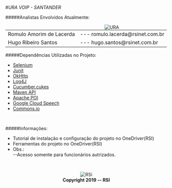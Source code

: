 #*URA VOIP - SANTANDER*

#####Analistas Envolvidos Atualmente:

<img src="http://2.bp.blogspot.com/-d1y4hWik1F4/Vkir7OP1m6I/AAAAAAAA1zQ/4E-XInBmy6Y/s1600/telefone-preto.gif" alt="URA" style="float:right; margin-right:150px;"/>
<table>
	<tr>
		<td>Romulo Amorim de Lacerda</td>
		<td>--- romulo.lacerda@rsinet.com.br</td>
	</tr>
	<tr>
		<td>Hugo Ribeiro Santos</td>
		<td>--- hugo.santos@rsinet.com.br</td>
	</tr>
<table>

#####Dependências Utilizadas no Projeto:
<ul>
	<li><a href="https://mvnrepository.com/artifact/org.seleniumhq.selenium/selenium-java/3.141.59">Selenium</a></li>
	<li><a href="https://mvnrepository.com/artifact/junit/junit/4.11">Junit</a></li>
	<li><a href="https://mvnrepository.com/artifact/com.squareup.okhttp3/okhttp/4.0.1">OkHttp</a></li>
	<li><a href="https://mvnrepository.com/artifact/log4j/log4j/1.2.17">Log4J</a></li>
	<li><a href="https://mvnrepository.com/artifact/info.cukes/cucumber-junit/1.2.5">Cucumber.cukes</a></li>
	<li><a href="https://mvnrepository.com/artifact/org.apache.maven/maven-plugin-api/3.6.1">Maven API</a></li>
	<li><a href="https://mvnrepository.com/artifact/org.apache.poi/poi/3.17">Apache POI</a></li>
	<li><a href="https://mvnrepository.com/artifact/com.google.cloud/google-cloud-speech/1.15.0">Google Cloud Speech</a></li>
	<li><a href="https://mvnrepository.com/artifact/commons-io/commons-io/2.6">Commons.io</a></li>
</ul><br>

#####Informações:

<ul>
	<li>Tutorial de instalação e configuração do projeto no OneDriver(RSI)</li>
	<li>Ferramentas do projeto no OneDriver(RSI)</li>
	<li>Obs.:<br>--Acesso somente para funcionários autrizados.</li>
</ul><br>

<p align="center"><img src="https://media.licdn.com/dms/image/C4D0BAQES-GzVFH0CvQ/company-logo_200_200/0?e=2159024400&v=beta&t=e5nt-9Xb-k-da5vnpll3Jn312ASGWDqCh4gmfpyp33E" alt="RSi"/><br><b>Copyright 2019 -- RSI</b></p>